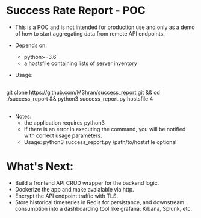 # Success Rate Report - POC
- This is a POC and is not intended for production use and only as a demo of how to start aggregating data from remote API endpoints.

- Depends on:
  - python>=3.6
  - a hostsfile containing lists of server inventory
- Usage:
##
git clone https://github.com/M3hran/success_report.git && cd ./success_report && python3 success_report.py hostsfile 4
##

- Notes:
  - the application requires python3 
  - if there is an error in executing the command, you will be notified with correct usage parameters.
  - Usage: python3 success_report.py /path/to/hostsfile optional<number of worker threads>
 
 # What's Next:
- Build a frontend API CRUD wrapper for the backend logic. 
- Dockerize the app and make avaialable via http.
- Encrypt the API endpoint traffic with TLS. 
- Store historical timeseries in Redis for persistance, and downstream consumption into a dashboarding tool like grafana, Kibana, Splunk, etc. 


